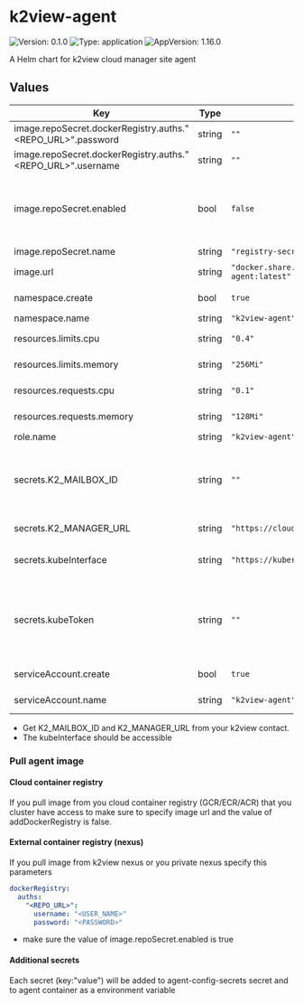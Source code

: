 # k2view-agent

![Version: 0.1.0](https://img.shields.io/badge/Version-0.1.0-informational?style=flat-square) ![Type: application](https://img.shields.io/badge/Type-application-informational?style=flat-square) ![AppVersion: 1.16.0](https://img.shields.io/badge/AppVersion-1.16.0-informational?style=flat-square)

A Helm chart for k2view cloud manager site agent

## Values

| Key | Type | Default | Description |
|-----|------|---------|-------------|
| image.repoSecret.dockerRegistry.auths."<REPO_URL>".password | string | `""` | External repo password. |
| image.repoSecret.dockerRegistry.auths."<REPO_URL>".username | string | `""` | External repo user. |
| image.repoSecret.enabled | bool | `false` | Set true if you want to pull image from external repo, set false if your k8s already have access to the repo. |
| image.repoSecret.name | string | `"registry-secret"` | Repo secret name. |
| image.url | string | `"docker.share.cloud.k2view.com/k2view/k2v-agent:latest"` | K2view agent image url. |
| namespace.create | bool | `true` | Create new namespace for agent. |
| namespace.name | string | `"k2view-agent"` | Namespace name. |
| resources.limits.cpu | string | `"0.4"` | agent container CPU limit. |
| resources.limits.memory | string | `"256Mi"` | agent container memory limit. |
| resources.requests.cpu | string | `"0.1"` | agent container CPU requests. |
| resources.requests.memory | string | `"128Mi"` | gent container memory requests. |
| role.name | string | `"k2view-agent"` | Agent role name. |
| secrets.K2_MAILBOX_ID | string | `""` | ID for K2view cloud manager, need to be provoided by K2view cloud manager owner, used to assosiate site with agent. |
| secrets.K2_MANAGER_URL | string | `"https://cloud.k2view.com/api/mailbox"` | K2view cloud manager url. |
| secrets.kubeInterface | string | `"https://kubernetes.default.svc"` | K8s API interface, need to be accessble from the agent. |
| secrets.kubeToken | string | `""` | Token to access k8s API, If serviceAccount.create is true this env will be ignored and will use the tocken of creates SA. |
| serviceAccount.create | bool | `true` | Create service account for agent. |
| serviceAccount.name | string | `"k2view-agent"` | Service account name for agent. |

* Get K2_MAILBOX_ID and K2_MANAGER_URL from your k2view contact.
* The kubeInterface should be accessible 

### Pull agent image
#### Cloud container registry
If you pull image from you cloud container registry (GCR/ECR/ACR) that you cluster have access to make sure to specify image url and the value of addDockerRegistry is false.

#### External container registry (nexus)
If you pull image from k2view nexus or you private nexus specify this parameters 

```yaml
dockerRegistry:
  auths:
    "<REPO_URL>":
      username: "<USER_NAME>"
      password: "<PASSWORD>"
```

* make sure the value of image.repoSecret.enabled is true

#### Additional secrets
Each secret (key:"value") will be added to agent-config-secrets secret and to agent container as a environment variable
